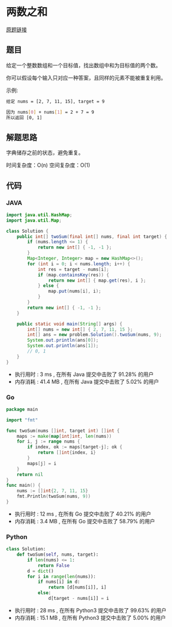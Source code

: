 # 两数之和

[原题链接](https://leetcode-cn.com/problems/two-sum/)

## 题目

给定一个整数数组和一个目标值，找出数组中和为目标值的两个数。

你可以假设每个输入只对应一种答案，且同样的元素不能被重复利用。

示例:

```bash
给定 nums = [2, 7, 11, 15], target = 9

因为 nums[0] + nums[1] = 2 + 7 = 9
所以返回 [0, 1]
```

## 解题思路

字典储存之前的状态，避免重复。

时间复杂度：O(n)
空间复杂度：O(1)

## 代码

### JAVA

```java
import java.util.HashMap;
import java.util.Map;

class Solution {
    public int[] twoSum(final int[] nums, final int target) {
        if (nums.length <= 1) {
            return new int[] { -1, -1 };
        }
        Map<Integer, Integer> map = new HashMap<>();
        for (int i = 0; i < nums.length; i++) {
            int res = target - nums[i];
            if (map.containsKey(res)) {
                return new int[] { map.get(res), i };
            } else {
                map.put(nums[i], i);
            }
        }
        return new int[] { -1, -1 };
    }

    public static void main(String[] args) {
        int[] nums = new int[] { 2, 7, 11, 15 };
        int[] ans = new problem.Solution().twoSum(nums, 9);
        System.out.println(ans[0]);
        System.out.println(ans[1]);
        // 0, 1
    }
}
```

- 执行用时 : 3 ms , 在所有 Java 提交中击败了 91.28% 的用户
- 内存消耗 : 41.4 MB , 在所有 Java 提交中击败了 5.02% 的用户

### Go

```go
package main

import "fmt"

func twoSum(nums []int, target int) []int {
	maps := make(map[int]int, len(nums))
	for i, j := range nums {
		if index, ok := maps[target-j]; ok {
			return []int{index, i}
		}
		maps[j] = i
	}
	return nil
}
func main() {
	nums := []int{2, 7, 11, 15}
	fmt.Println(twoSum(nums, 9))
}

```

- 执行用时 : 12 ms , 在所有 Go 提交中击败了 40.21% 的用户
- 内存消耗 : 3.4 MB , 在所有 Go 提交中击败了 58.79% 的用户

### Python

```python
class Solution:
    def twoSum(self, nums, target):
        if len(nums) <= 1:
            return False
        d = dict()
        for i in range(len(nums)):
            if nums[i] in d:
                return [d[nums[i]], i]
            else:
                d[target - nums[i]] = i
```

- 执行用时 : 28 ms , 在所有 Python3 提交中击败了 99.63% 的用户
- 内存消耗 : 15.1 MB , 在所有 Python3 提交中击败了 5.00% 的用户
